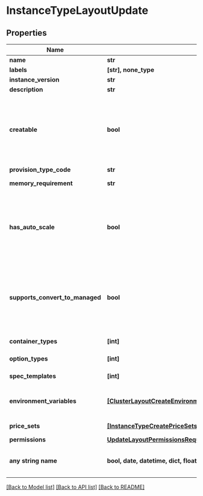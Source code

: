 # InstanceTypeLayoutUpdate


## Properties
Name | Type | Description | Notes
------------ | ------------- | ------------- | -------------
**name** | **str** | Layout name | [optional] 
**labels** | **[str], none_type** |  | [optional] 
**instance_version** | **str** | Version of the layout | [optional] 
**description** | **str** | Layout description | [optional] 
**creatable** | **bool** | Can be used to enable / disable the creatability of the layout. | [optional]  if omitted the server will use the default value of True
**provision_type_code** | **str** | Provision type code | [optional] 
**memory_requirement** | **str** | Memory requirement in megabytes | [optional] 
**has_auto_scale** | **bool** | Can be used to enable / disable the horizontal scaling. | [optional]  if omitted the server will use the default value of False
**supports_convert_to_managed** | **bool** | Can be used to enable / disable the supports convert to managed. | [optional]  if omitted the server will use the default value of False
**container_types** | **[int]** | Array of layout node type IDs | [optional] 
**option_types** | **[int]** | Array of layout option type IDs | [optional] 
**spec_templates** | **[int]** | Array of layout spec template IDs | [optional] 
**environment_variables** | [**[ClusterLayoutCreateEnvironmentVariablesInner]**](ClusterLayoutCreateEnvironmentVariablesInner.md) | The environmentVariables parameter is array of env objects | [optional] 
**price_sets** | [**[InstanceTypeCreatePriceSetsInner]**](InstanceTypeCreatePriceSetsInner.md) | Array of price set objects | [optional] 
**permissions** | [**UpdateLayoutPermissionsRequestInstanceTypeLayoutPermissions**](UpdateLayoutPermissionsRequestInstanceTypeLayoutPermissions.md) |  | [optional] 
**any string name** | **bool, date, datetime, dict, float, int, list, str, none_type** | any string name can be used but the value must be the correct type | [optional]

[[Back to Model list]](../README.md#documentation-for-models) [[Back to API list]](../README.md#documentation-for-api-endpoints) [[Back to README]](../README.md)


